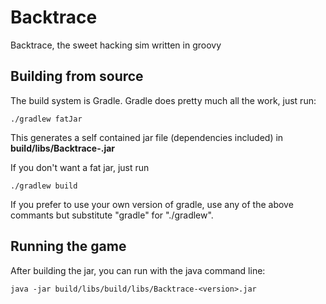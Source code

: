 Backtrace
===================================================
Backtrace, the sweet hacking sim written in groovy

Building from source
---------------------------------------------------
The build system is Gradle. Gradle does pretty much all the work, just run:

    ./gradlew fatJar

This generates a self contained jar file (dependencies included) in **build/libs/Backtrace-<version>.jar**

If you don't want a fat jar, just run

    ./gradlew build

If you prefer to use your own version of gradle, use any of the above commants but substitute "gradle" for "./gradlew".

Running the game
----------------------------------------------------
After building the jar, you can run with the java command line:

    java -jar build/libs/build/libs/Backtrace-<version>.jar
